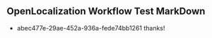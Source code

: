 ## OpenLocalization Workflow Test MarkDown
* abec477e-29ae-452a-936a-fede74bb1261 thanks!

<!--HONumber=Aug16_HO5-->


